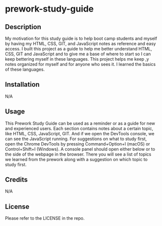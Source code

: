 # prework-study-guide

## Description

My motivation for this study guide is to help boot camp students and myself by having my HTML, CSS, GIT, and JavaScript notes as reference and easy access.
I built this project as a guide to help me better understand HTML, CSS, GIT and JavaScript and to give me a base of where to start so I can keep bettering myself in these languages. This project helps me keep ,y notes organized for myself and for anyone who sees it. I learned the basics of these languages.



## Installation

N/A

## Usage

This Prework Study Guide can be used as a reminder or as a guide for new and experienced users. Each section contains notes about a certain topic, like HTML, CSS, JavaScript, GIT. And if we open the DevTools console, we can see the JavaScript running. For suggestions on what to study first, open the Chrome DevTools by pressing Command+Option+I (macOS) or Control+Shift+I (Windows). A console panel should open either below or to the side of the webpage in the browser. There you will see a list of topics we learned from the prework along with a suggestion on which topic to study first.



## Credits

N/A

## License

Please refer to the LICENSE in the repo.
